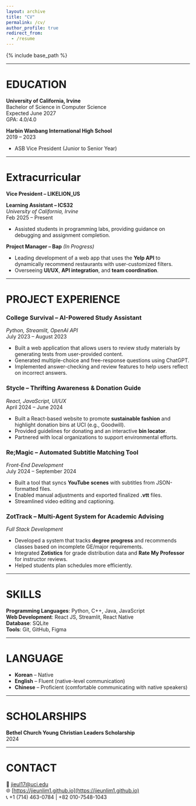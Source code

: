 ```yaml
---
layout: archive
title: "CV"
permalink: /cv/
author_profile: true
redirect_from:
  - /resume
---
```


{% include base_path %}

---

# EDUCATION

**University of California, Irvine**  
Bachelor of Science in Computer Science  
Expected June 2027  
GPA: 4.0/4.0

**Harbin Wanbang International High School**  
2019 – 2023  
- ASB Vice President (Junior to Senior Year)

---

# Extracurricular

**Vice President – LIKELION_US**  

**Learning Assistant – ICS32**  
*University of California, Irvine*  
Feb 2025 – Present  
- Assisted students in programming labs, providing guidance on debugging and assignment completion.

**Project Manager – Bap** *(In Progress)*  
- Leading development of a web app that uses the **Yelp API** to dynamically recommend restaurants with user-customized filters.  
- Overseeing **UI/UX**, **API integration**, and **team coordination**.

---

# PROJECT EXPERIENCE

### **College Survival – AI-Powered Study Assistant**  
*Python, Streamlit, OpenAI API*  
July 2023 – August 2023  
- Built a web application that allows users to review study materials by generating tests from user-provided content.  
- Generated multiple-choice and free-response questions using ChatGPT.  
- Implemented answer-checking and review features to help users reflect on incorrect answers.

### **Stycle – Thrifting Awareness & Donation Guide**  
*React, JavaScript, UI/UX*  
April 2024 – June 2024  
- Built a React-based website to promote **sustainable fashion** and highlight donation bins at UCI (e.g., Goodwill).  
- Provided guidelines for donating and an interactive **bin locator**.  
- Partnered with local organizations to support environmental efforts.

### **Re;Magic – Automated Subtitle Matching Tool**  
*Front-End Development*  
July 2024 – September 2024  
- Built a tool that syncs **YouTube scenes** with subtitles from JSON-formatted files.  
- Enabled manual adjustments and exported finalized **.vtt** files.  
- Streamlined video editing and captioning.

### **ZotTrack – Multi-Agent System for Academic Advising**  
*Full Stack Development*  
- Developed a system that tracks **degree progress** and recommends classes based on incomplete GE/major requirements.  
- Integrated **Zotistics** for grade distribution data and **Rate My Professor** for instructor reviews.  
- Helped students plan schedules more efficiently.

---

# SKILLS

**Programming Languages**: Python, C++, Java, JavaScript  
**Web Development**: React JS, Streamlit, React Native  
**Database**: SQLite  
**Tools**: Git, GitHub, Figma  

---

# LANGUAGE

- **Korean** – Native  
- **English** – Fluent (native-level communication)  
- **Chinese** – Proficient (comfortable communicating with native speakers)

---

# SCHOLARSHIPS

**Bethel Church Young Christian Leaders Scholarship**  
2024

---

# CONTACT

📧 jieul17@uci.edu  
🌐 [https://jieunlim1.github.io](https://jieunlim1.github.io)  
📞 +1 (714) 463-0784 | +82 010-7548-1043

  
